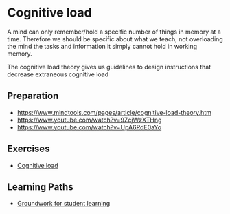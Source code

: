 # Cognitive load

A mind can only remember/hold a specific number of things in memory at a time. Therefore we should be specific about what we teach, not overloading the mind the tasks and information it simply cannot hold in working memory.

The cognitive load theory gives us guidelines to design instructions that decrease extraneous cognitive load

## Preparation

- https://www.mindtools.com/pages/article/cognitive-load-theory.htm
- https://www.youtube.com/watch?v=9ZcjWzXTHng
- https://www.youtube.com/watch?v=UpA6RdE0aYo


## Exercises

- [Cognitive load](./../exercises/cognitive-load.md)

## Learning Paths

- [Groundwork for student learning](../learning-paths/groundwork-for-student-learning.md)





